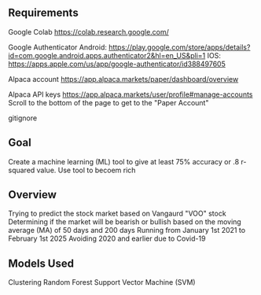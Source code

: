 ## Requirements

Google Colab
https://colab.research.google.com/

Google Authenticator
Android: https://play.google.com/store/apps/details?id=com.google.android.apps.authenticator2&hl=en_US&pli=1
IOS: https://apps.apple.com/us/app/google-authenticator/id388497605

Alpaca account
https://app.alpaca.markets/paper/dashboard/overview

Alpaca API keys
https://app.alpaca.markets/user/profile#manage-accounts
Scroll to the bottom of the page to get to the "Paper Account"

gitignore

## Goal
Create a machine learning (ML) tool to give at least 75% accuracy or .8 r-squared value.
Use tool to becoem rich

## Overview
Trying to predict the stock market based on Vangaurd "VOO" stock
Determining if the market will be bearish or bullish based on the moving average (MA) of 50 days and 200 days
Running from January 1st 2021 to February 1st 2025
Avoiding 2020 and earlier due to Covid-19

## Models Used
Clustering
Random Forest
Support Vector Machine (SVM)

